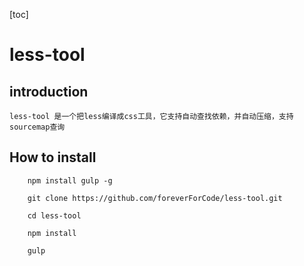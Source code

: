 [toc]

# less-tool

## introduction

	less-tool 是一个把less编译成css工具，它支持自动查找依赖，并自动压缩，支持sourcemap查询
## How to install

```
	npm install gulp -g
	
	git clone https://github.com/foreverForCode/less-tool.git 

	cd less-tool

	npm install

	gulp
```

